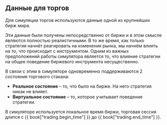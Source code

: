 ## Данные для торгов

Для симуляции торгов используются данные одной из крупнейших бирж мира.

Эти данные были получены непосредственно от биржи и в этом смысле являются полностью реалистичными.
В то же время, как только стратегия начнёт реагировать на изменения рынка, мы начнём влиять на то, что происходит с инструментом.
Одним из важных предположений работы симулятора является то, что влияние стратегии на общее поведение биржевого инструмента несущественно.

В связи с этим в симуляторе одновременно поддерживаются 2 состояния торгового стакана:

- **Реальное состояние** – то, что было на бирже.
  На него стратегия никак не влияет.
- **Виртуальное состояние** – то, которое учитывает поведение стратегии.

В симуляторе используется локальное время биржи, торговая сессия длится с {{ book["trading.begin_time"] }} до {{ book["trading.end_time"] }}.
